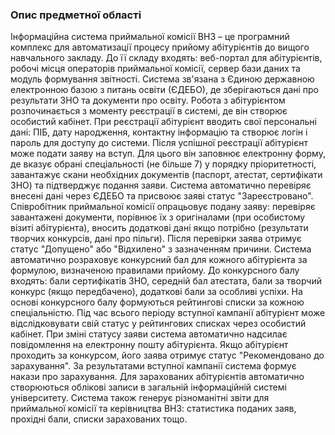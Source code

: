 ### Опис предметної області
Інформаційна система приймальної комісії ВНЗ – це програмний комплекс для автоматизації процесу прийому абітурієнтів до вищого навчального закладу. До її складу входять: веб-портал для абітурієнтів, робочі місця операторів приймальної комісії, сервер бази даних та модуль формування звітності. Система зв'язана з Єдиною державною електронною базою з питань освіти (ЄДЕБО), де зберігаються дані про результати ЗНО та документи про освіту. Робота з абітурієнтом розпочинається з моменту реєстрації в системі, де він створює особистий кабінет. При реєстрації абітурієнт вводить свої персональні дані: ПІБ, дату народження, контактну інформацію та створює логін і пароль для доступу до системи. Після успішної реєстрації абітурієнт може подати заяву на вступ. Для цього він заповнює електронну форму, де вказує обрані спеціальності (не більше 7) у порядку пріоритетності, завантажує скани необхідних документів (паспорт, атестат, сертифікати ЗНО) та підтверджує подання заяви. Система автоматично перевіряє внесені дані через ЄДЕБО та присвоює заяві статус "Зареєстровано". Співробітник приймальної комісії опрацьовує подану заяву: перевіряє завантажені документи, порівнює їх з оригіналами (при особистому візиті абітурієнта), вносить додаткові дані якщо потрібно (результати творчих конкурсів, дані про пільги). Після перевірки заява отримує статус "Допущено" або "Відхилено" з зазначенням причини. Система автоматично розраховує конкурсний бал для кожного абітурієнта за формулою, визначеною правилами прийому. До конкурсного балу входять: бали сертифікатів ЗНО, середній бал атестата, бали за творчий конкурс (якщо передбачено), додаткові бали за особливі успіхи. На основі конкурсного балу формуються рейтингові списки за кожною спеціальністю. Під час всього періоду вступної кампанії абітурієнт може відслідковувати свій статус у рейтингових списках через особистий кабінет. При зміні статусу заяви система автоматично надсилає повідомлення на електронну пошту абітурієнта. Якщо абітурієнт проходить за конкурсом, його заява отримує статус "Рекомендовано до зарахування". За результатами вступної кампанії система формує накази про зарахування. Для зарахованих абітурієнтів автоматично створюються облікові записи в загальній інформаційній системі університету. Система також генерує різноманітні звіти для приймальної комісії та керівництва ВНЗ: статистика поданих заяв, прохідні бали, списки зарахованих тощо.